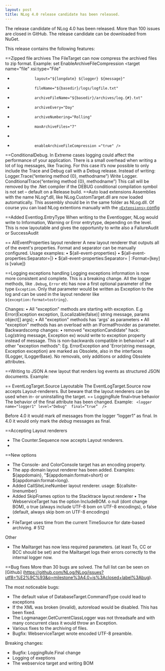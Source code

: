 ```yaml
---
layout: post
title: NLog 4.0 release candidate has been released.
---
```


The release candidate of NLog 4.0 has been released. More than 100 issues are closed in GitHub. The release candidate can be downloaded from NuGet. 

This release contains the following features:

==Zipped file archives
The FileTarget can now compress the archived files to zip format. 
Example: set EnableArchiveFileCompression
  <target name="file" xsi:type="File"
-	            layout="${longdate} ${logger} ${message}" 
-	            fileName="${basedir}/logs/logfile.txt" 
-	            archiveFileName="${basedir}/archives/log.{#}.txt"
-	            archiveEvery="Day"
-	            archiveNumbering="Rolling"
-	            maxArchiveFiles="7"
-	            
-	            enableArchiveFileCompression ="true" />


==ConditionalDebug.
In Extreme cases logging could affect the performance of your application. There is a small overhead when writing a lot of log messages, like Tracing.
For this case it’s now possible to only include the Trace and Debug call with a Debug release. 
Instead of writing:
Logger.Trace(“entering method {0}, methodname”)
Write
Logger. ConditionalTrace(“entering method {0}, methodname”)
This call will be removed by the .Net compiler if the DEBUG conditional compilation symbol is not set – default on a Release build.
==Auto load extensions
Assemblies with the name NLog*.dll, like NLog.CustomTarget.dll are now loaded automatically. This assembly should be in the same folder as NLog.dll.
Of course you can load NLog extentions manually with the [`<Extensions>` config]( https://github.com/nlog/nlog/wiki/How-to-write-a-Target#how-to-use-the-newly-created-target)

==Added Eventlog.EntryType
When writing to the Eventlogger, NLog would write to Information, Warning or Error entrytype, depending on the level. This is now layoutable and gives the opportunity to write also a FailureAudit or SuccessAudit 

== AllEventProperties layout renderer
A new layout renderer that outputs all of the event's properties. Format and separator can be manually configured.
Usage examples:
•	${all-event-properties}
•	${all-event-properties:Separator=|}
•	${all-event-properties:Separator= | :Format=[key] is [value]}

==Logging exceptions handling
Logging exceptions information is now more consistent and complete. This is a breaking change.
All the logger methods, like `.Debug`, `Error` etc has now a first optional parameter of the type `Exception`. Only that parameter would be written as Exception to the log and can be used in the layout renderer like ` ${exception:format=tostring}`. 

Changes:
•	All "exception" methods are starting with exception. E.g Error(Exception exception, [Localizable(false)] string message, params object[] args);
•	All "exception" methods has 'args' as parameters
•	All "exception" methods has an overload with an IFormatProvider as parameter.
Backwardscomp changes:
•	removed "exceptionCandidate" hack: Log(string message, Exception ex) would write to exception property instead of message. This is non-backwards compatible in behaviour!
•	all other "exception methods": Eg. ErrorException and 'Error(string message, Exception exception) are marked as Obsolete, also in the interfaces (ILogger, ILoggerBase). No removals, only additions or adding Obsolete attributes.

==Writing to JSON
A new layout that renders log events as structured JSON documents.
Example:
<target name="jsonFile" xsi:type="File" fileName="${logFileNamePrefix}.json">
      <layout xsi:type="JsonLayout">
              <attribute name="time" layout="${longdate}" />
              <attribute name="level" layout="${level:upperCase=true}"/>
              <attribute name="message" layout="${message}" />
              <attribute name="callsite" layout="${callsite:includeSourcePath=true}" />
              <attribute name="stacktrace" layout="${stacktrace:topFrames=10}" />
              <attribute name="exception" layout="${exception:format=ToString}"/>
       </layout>
</target>

== EventLogTarget.Source Layoutable
The EventLogTarget.Source now accepts Layout-renderers. But beware that the layout renderers can be used when in- or uninstalling the target. 
== LoggingRule final=true behavior
The behavior of the final attribute has been changed. Example:
` <logger name="logger1" level="Debug"  final=”true”  />`

Before 4.0 it would mark _all_ messages from the logger “logger1” as final. In 4.0 it would only mark the _debug_ messages as final. 


==Accepting Layout renderers
-	The Counter.Sequence now accepts Layout renderers.
-	
==New options
-	The Console- and ColorConsole target has an encoding property.
-	The app domain layout renderer has been added. Examples: ${appdomain}, "${appdomain:format=short} or ${appdomain:format=long}.
-	Added CallSiteLineNumber layout renderer. usage: ${callsite-linenumber}
-	Added SkipFrames option to the Stacktrace layout renderer
•	The WebserviceTarget has the option IncludeBOM. 
o	null (dont change BOM),
o	true (always include UTF-8 bom on UTF-8 encodings),
o	false (default, always skip bom on UTF-8 encodings)
-	
-	FileTarget uses time from the current TimeSource for date-based archiving. # 512

Other
-	The Mailtarget has now less required parameters. (at least To, CC or BCC should be set) and the Mailtarget logs their errors correctly to the internal logger now. 

==Bug fixes
More than 30 bugs are solved. The full list can be seen on [Github] (https://github.com/NLog/NLog/issues?utf8=%E2%9C%93&q=milestone%3A4.0+is%3Aclosed+label%3Abug).

The most noticeable bugs:
-	The default value of DatabaseTarget.CommandType could lead to exceptions
-	If the XML was broken (invalid), autoreload would be disabled. This has been fixed.
-	The Logmanager.GetCurrentClassLogger was not threadsafe and with many concurrent class it would throw an Exception.
-	Various fixes to the archiving of files.
-	Bugfix: WebserviceTarget wrote encoded UTF-8 preamble.


Breaking changes:
-	Bugfix: LoggingRule.Final change
-	Logging of exeptions
-	The webservice target and writing BOM

